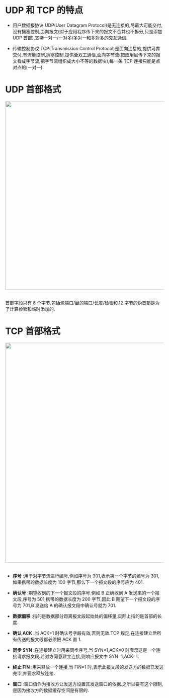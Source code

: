 # UDP 和 TCP 的特点

- 用户数据报协议 UDP(User Datagram Protocol)是无连接的,尽最大可能交付,没有拥塞控制,面向报文(对于应用程序传下来的报文不合并也不拆分,只是添加 UDP 首部),支持一对一/一对多/多对一和多对多的交互通信.

- 传输控制协议 TCP(Transmission Control Protocol)是面向连接的,提供可靠交付,有流量控制,拥塞控制,提供全双工通信,面向字节流(把应用层传下来的报文看成字节流,把字节流组织成大小不等的数据块),每一条 TCP 连接只能是点对点的(一对一).

# UDP 首部格式

<div align="center"> <img src="https://cs-notes-1256109796.cos.ap-guangzhou.myqcloud.com/d4c3a4a1-0846-46ec-9cc3-eaddfca71254.jpg" width="600"/> </div><br>

首部字段只有 8 个字节,包括源端口/目的端口/长度/检验和.12 字节的伪首部是为了计算检验和临时添加的.

# TCP 首部格式

<div align="center"> <img src="https://cs-notes-1256109796.cos.ap-guangzhou.myqcloud.com/55dc4e84-573d-4c13-a765-52ed1dd251f9.png" width="700"/> </div><br>

-   **序号**   :用于对字节流进行编号,例如序号为 301,表示第一个字节的编号为 301,如果携带的数据长度为 100 字节,那么下一个报文段的序号应为 401.

-   **确认号**   :期望收到的下一个报文段的序号.例如 B 正确收到 A 发送来的一个报文段,序号为 501,携带的数据长度为 200 字节,因此 B 期望下一个报文段的序号为 701,B 发送给 A 的确认报文段中确认号就为 701.

-   **数据偏移**   :指的是数据部分距离报文段起始处的偏移量,实际上指的是首部的长度.

-   **确认 ACK**   :当 ACK=1 时确认号字段有效,否则无效.TCP 规定,在连接建立后所有传送的报文段都必须把 ACK 置 1.

-   **同步 SYN**   :在连接建立时用来同步序号.当 SYN=1,ACK=0 时表示这是一个连接请求报文段.若对方同意建立连接,则响应报文中 SYN=1,ACK=1.

-   **终止 FIN**   :用来释放一个连接,当 FIN=1 时,表示此报文段的发送方的数据已发送完毕,并要求释放连接.

-   **窗口**   :窗口值作为接收方让发送方设置其发送窗口的依据.之所以要有这个限制,是因为接收方的数据缓存空间是有限的.
